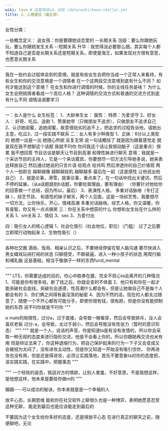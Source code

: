 ```yaml
---
wiki: love # 这是项目id，对应 /data/wiki/hexo-stellar.yml
title: 2、心理建设（偏主观）
---
```


女性分类：

一些概念定义：
追女孩：你是要跟她谈恋爱的 --长期关系
泡妞：要么你跟她玩玩，要么你跟她发生关系 --短期关系
升华：我觉得没必要那么细，其实每个人都不知道自己是否是长期关系还是短期关系，即使是海王，如果发现对方很有意思，也愿意长期关系

*****
我在一些约会过程体会到的意境，就是有些女生会把你当成一个正常人来看待，有些女生和你的交流意境是一个调情者
在一个这两段交流意境到底有什么不同？
如何才能达到这个意境？
在女生和你进行调情的时候，你的主线任务是啥？
为什么女生会把挑情者看成一个高位人格？
这种调情的交流方式和普通的交流方式到底有什么不同
调情话语要学习
**********

一：女人是什么
女生标签：
    1、大龄单生女：
        属性：
        特质：为爱坚守
    2、好女人：
        好奇、吃瓜、追剧
        1、赞美她夸（只做朋友不追求），只做朋友不追求自己 2、认识她闺蜜，追她闺蜜，故意很拙劣的追不上，把追求的过程告诉他，请她出主意，吃瓜3，过一段实践不联系
二：女人有多少种类型
    1、正妹：6分以上类型的 她想一出是一出 她随心所欲 反复无常 说一句话概括了 就是因为跟着感觉走 就是现在我不想聊这个话题
    我就不叼你 你问我这个话让我很动脑子（这是重点）很累 我不想回答 节目访谈是聊天让节目到高潮 和理性妹进行聊天
    意境：我就是一个采访节目的主持人，它是一个来访嘉宾，你要想尽一切方法引导她多说，她来表达释放自己 然后通过她说的只言片语 给观点 给共鸣
    然后渗透你的自己价值观 两个人一拍即合 越聊越像 越聊越投机 越聊越多 最后在一起（这是感性 让他说出他自己）
    2、就是论事，滑雪，就事论事，重点来了，在一句话中找出关键词，然后不停的延展，（从a话题跳到b话题，你要给我理由，要有理由）
    （你要针对他给你的回答做一个总结，因为所以，最后）
    3、表演性人格， 多重对话脉络（专打正妹 ），综艺节目， 和感性的妹子聊天，两个人见面，这是一场综艺秀，我要想尽一切方法，让你快乐，开心，情绪高潮
    多重对话脉络，综艺人格，你又温暖，你有睿智，你又有一点点搞笑
三：你在关系中想获的什么
你想和女生处在什么样的关系
1、sm关系
2、情侣
3、sex
3、为爱付出

四：吸引女人的核心逻辑
1、社会化吸引（社会地位，职位）（门槛）
过了之后要立即爬行动物起来
2、生物性吸引（）
******************************************************
各种社交圈 酒局、饭局、相亲认识之后，不要继续停留在智人脑沟通 要尽快进入男女嬉戏玩闹打闹的状态
只聊感受，不聊装逼，进入一种小孩子的状态
用爬行脑和哺乳脑
这是基础，相当于像旗子一样的东西fund_mental
******************************************************

"""
LTS，你需要达成的目的，你心中胜券在握，完全不担心ta会离开的几种情况
1、可能是你有很多钱，断了钱之后，你就会变的不体面
2、他只有和你在一起才能突破社会底线，突破社会道德，性高潮什么都会有，但是让她做自己不是每个人都会有的
3、你们俩之间得有最淫荡的秘密
4、因为不然的话，现在的人都太过随意了，随便一个不开心都有可能分手，即使你很有钱，很有颜，但是你没有能控制她的东西
说不叼你就是不叼你
"""

α male的局限性，过分a，过于直接，会导致一眼看穿，然后会导致排斥，没人会喜欢老板
过分-a，会导致，太过于弱小，然后会导致没有性张力（暂时的意识形态）
"""
"""
就是一个人，说话的声音，你是知道ta是有没有发情的，所以你会采取一种无视的态度来进行隐形交流，他是不会看上你的，所以你跟她再交流也米有用
但是辩证法来了，你这种退缩行为，把自己保护起来的行为一下子又会变成又会被视为太闷了，没有进攻主动性，但是你又知道一开始没有吸引住你，
你再进攻也没有用，但是还是得进攻，必须让实践落地，首先不要意象ta对你的态度把，该实践实践，在实践中，把握事态
"""

"""
一个轻佻的姿态，挑逗对方的情欲，让别人害羞，不好意思，不是我想这样，是他想这样，他未来是要给你做m的
"""


婚姻----可以成功的秘诀，你本来就是是一个幸福的人


放平心态，长期思维
能和你在社交软件上聊很久也是一种博弈，表明她愿意忍受这种无聊，
能走到最后也是应该能走到最后的

不要因为这个女生给你多好的态度，还是得放平心态
在进行真正的聊天之前，随便聊吧，无论
















































